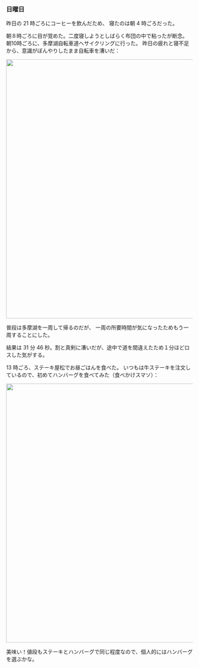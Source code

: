 ### 日曜日

昨日の 21 時ごろにコーヒーを飲んだため、
寝たのは朝 4 時ごろだった。


朝８時ごろに目が覚めた。二度寝しようとしばらく布団の中で粘ったが断念。
朝10時ごろに、多摩湖自転車道へサイクリングに行った。
昨日の疲れと寝不足から、意識がぼんやりしたまま自転車を漕いだ：

<img src="https://i.imgur.com/iSsQvlB.jpg" width="700">

普段は多摩湖を一周して帰るのだが、
一周の所要時間が気になったためもう一周することにした。

結果は 31 分 46 秒。割と真剣に漕いだが、途中で道を間違えたため１分ほどロスした気がする。

13 時ごろ、ステーキ屋松でお昼ごはんを食べた。
いつもは牛ステーキを注文しているので、初めてハンバーグを食べてみた（食べかけスマソ）：

<img src="https://i.imgur.com/HP4SQ6x.jpg" width="700">

美味い！値段もステーキとハンバーグで同じ程度なので、個人的にはハンバーグを選ぶかな。